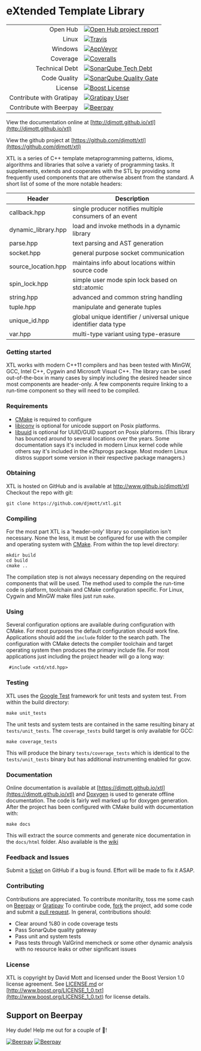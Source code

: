 eXtended Template Library
=========================

|       |       |
| ----: | :---- |
| Open Hub | [![Open Hub project report](https://www.openhub.net/p/libxtl/widgets/project_thin_badge.gif)](https://www.openhub.net/p/libxtl) |
| Linux | [![Travis](https://img.shields.io/travis/djmott/xtl.svg)](https://travis-ci.org/djmott/xtl) |
| Windows | [![AppVeyor](https://ci.appveyor.com/api/projects/status/0vqrarmqy9kjbnql?svg=true)](https://ci.appveyor.com/project/djmott/xtl) |
| Coverage | [![Coveralls](https://img.shields.io/coveralls/djmott/xtl.svg)](https://coveralls.io/github/djmott/xtl) |
| Technical Debt | [![SonarQube Tech Debt](https://img.shields.io/sonar/https/sonarqube.com/xtl/tech_debt.svg)](https://sonarqube.com/overview?id=xtl) |
| Code Quality | [![SonarQube Quality Gate](https://sonarqube.com/api/badges/gate?key=xtl&blinking=true)](https://sonarqube.com/overview?id=xtl) |
| License | [![Boost License](https://img.shields.io/badge/license-Boost_Version_1.0-green.svg)](http://www.boost.org/LICENSE_1_0.txt) |
| Contribute with Gratipay | [![Gratipay User](https://img.shields.io/gratipay/user/djmott.svg)](https://gratipay.com/xtl/) |
| Contribute with Beerpay| [![Beerpay](https://beerpay.io/djmott/xtl/badge.svg)](https://beerpay.io/djmott/xtl) |

View the documentation online at [http://djmott.github.io/xtl](http://djmott.github.io/xtl)

View the github project at [https://github.com/djmott/xtl](https://github.com/djmott/xtl)

XTL is a series of C++ template metaprogramming patterns, idioms, algorithms and libraries that solve a variety of programming tasks. It supplements, extends and cooperates with the STL by providing some frequently used components that are otherwise absent from the standard. A short list of some of the more notable headers:

|Header              |Description|
|--------------------|-----------|
|callback.hpp        |single producer notifies multiple consumers of an event|
|dynamic_library.hpp |load and invoke methods in a dynamic library|
|parse.hpp           |text parsing and AST generation|
|socket.hpp          |general purpose socket communication|
|source_location.hpp |maintains info about locations within source code|
|spin_lock.hpp       |simple user mode spin lock based on std::atomic|
|string.hpp          |advanced and common string handling|
|tuple.hpp           |manipulate and generate tuples|
|unique_id.hpp       |global unique identifier / universal unique identifier data type|
|var.hpp             |multi-type variant using type-erasure|

### Getting started

XTL works with modern C++11 compilers and has been tested with MinGW, GCC, Intel C++, Cygwin and Microsoft Visual C++. The library can be used out-of-the-box in many cases by simply including the desired header since most components are header-only. A few components require linking to a run-time component so they will need to be compiled.

### Requirements

* [CMake](http://www.cmake.org) is required to configure
* [libiconv](https://www.gnu.org/software/libiconv/) is optional for unicode support on Posix platforms.
* [libuuid](https://sourceforge.net/projects/libuuid/) is optional for UUID/GUID support on Posix plaforms. (This library has bounced around to several locations over the years. Some documentation says it's included in modern Linux kernel code while others say it's included in the e2fsprogs package. Most modern Linux distros support some version in their respective package managers.)

### Obtaining

XTL is hosted on GitHub and is available at http://www.github.io/djmott/xtl
Checkout the repo with git:

```
git clone https://github.com/djmott/xtl.git
```

### Compiling

For the most part XTL is a 'header-only' library so compilation isn't necessary. None the less, it must be configured for use with the compiler and operating system with [CMake](https://cmake.org/). From within the top level directory:

```
mkdir build
cd build
cmake ..
```
The compilation step is not always necessary depending on the required components that will be used. The method used to compile the run-time code is platform, toolchain and CMake configuration specific. For Linux, Cygwin and MinGW make files just run `make`.

### Using

Several configuration options are available during configuration with CMake. For most purposes the default configuration should work fine. Applications should add the `include` folder to the search path. The configuration with CMake detects the compiler toolchain and target operating system then produces the primary include file. For most applications just including the project header will go a long way:
```{.cpp}
 #include <xtd/xtd.hpp>
```

### Testing

XTL uses the [Google Test](https://github.com/google/googletest) framework for unit tests and system test. From within the build directory:
```
make unit_tests
```
The unit tests and system tests are contained in the same resulting binary at `tests/unit_tests`. The `coverage_tests` build target is only available for GCC:
```
make coverage_tests
```
This will produce the binary `tests/coverage_tests` which is identical to the `tests/unit_tests` binary but has additional instrumenting enabled for gcov.

### Documentation

Online documentation is available at [https://djmott.github.io/xtl](https://djmott.github.io/xtl) and [Doxygen](http://www.doxygen.org) is used to generate offline documentation. The code is fairly well marked up for doxygen generation. After the project has been configured with CMake build with documentation with:

```
make docs
```
This will extract the source comments and generate nice documentation in the `docs/html` folder. Also available is the [wiki](https://github.com/djmott/xtl/wiki)

### Feedback and Issues

Submit a [ticket](https://github.com/djmott/xtl/issues) on GitHub if a bug is found. Effort will be made to fix it ASAP.

### Contributing


Contributions are appreciated. To contribute monitarilty, toss me some cash on [Beerpay](https://beerpay.io/djmott/xtl) or [Gratipay](https://gratipay.com/xtl/) To contirube code, <a class="github-button" href="https://github.com/djmott/xtl/fork" data-icon="octicon-repo-forked" data-style="mega" data-count-href="/djmott/xtl/network" data-count-api="/repos/djmott/xtl#forks_count" data-count-aria-label="# forks on GitHub" aria-label="Fork djmott/xtl on GitHub">fork</a>
the project, add some code and submit a [pull request](https://github.com/djmott/xtl/pulls).
In general, contributions should:
* Clear around %80 in code coverage tests
* Pass SonarQube quality gateway
* Pass unit and system tests
* Pass tests through ValGrind memcheck or some other dynamic analysis with no resource leaks or other significant issues


### License

XTL is copyright by David Mott and licensed under the Boost Version 1.0 license agreement. See [LICENSE.md](LICENSE.md) or [http://www.boost.org/LICENSE_1_0.txt](http://www.boost.org/LICENSE_1_0.txt) for license details. 

## Support on Beerpay
Hey dude! Help me out for a couple of :beers:!

[![Beerpay](https://beerpay.io/djmott/xtl/badge.svg?style=beer-square)](https://beerpay.io/djmott/xtl)  [![Beerpay](https://beerpay.io/djmott/xtl/make-wish.svg?style=flat-square)](https://beerpay.io/djmott/xtl?focus=wish)
